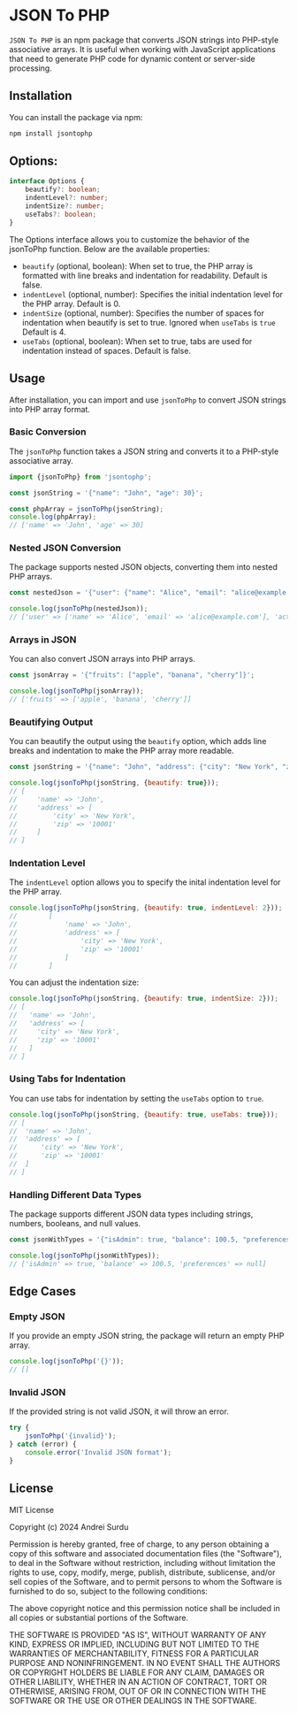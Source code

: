 # JSON To PHP

`JSON To PHP` is an npm package that converts JSON strings into PHP-style associative arrays. It is useful when working
with JavaScript applications that need to generate PHP code for dynamic content or server-side processing.

## Installation

You can install the package via npm:

```bash
npm install jsontophp
```

## Options:

```typescript
interface Options {
    beautify?: boolean;
    indentLevel?: number;
    indentSize?: number;
    useTabs?: boolean;
}
```

The Options interface allows you to customize the behavior of the jsonToPhp function. Below are the available
properties:

* `beautify` (optional, boolean): When set to true, the PHP array is formatted with line breaks and indentation for
  readability. Default is false.
* `indentLevel` (optional, number): Specifies the initial indentation level for the PHP array. Default is 0.
* `indentSize` (optional, number): Specifies the number of spaces for indentation when beautify is set to true. Ignored
  when `useTabs` is `true` Default is 4.
* `useTabs` (optional, boolean): When set to true, tabs are used for indentation instead of spaces. Default is false.

## Usage

After installation, you can import and use `jsonToPhp` to convert JSON strings into PHP array format.

### Basic Conversion

The `jsonToPhp` function takes a JSON string and converts it to a PHP-style associative array.

```javascript
import {jsonToPhp} from 'jsontophp';

const jsonString = '{"name": "John", "age": 30}';

const phpArray = jsonToPhp(jsonString);
console.log(phpArray);
// ['name' => 'John', 'age' => 30]
```

### Nested JSON Conversion

The package supports nested JSON objects, converting them into nested PHP arrays.

```javascript
const nestedJson = '{"user": {"name": "Alice", "email": "alice@example.com"}, "active": true}';

console.log(jsonToPhp(nestedJson));
// ['user' => ['name' => 'Alice', 'email' => 'alice@example.com'], 'active' => true]
```

### Arrays in JSON

You can also convert JSON arrays into PHP arrays.

```javascript
const jsonArray = '{"fruits": ["apple", "banana", "cherry"]}';

console.log(jsonToPhp(jsonArray));
// ['fruits' => ['apple', 'banana', 'cherry']]
```

### Beautifying Output

You can beautify the output using the `beautify` option, which adds line breaks and indentation to make the PHP array
more readable.

```javascript
const jsonString = '{"name": "John", "address": {"city": "New York", "zip": "10001"}}';

console.log(jsonToPhp(jsonString, {beautify: true}));
// [
//     'name' => 'John',
//     'address' => [
//         'city' => 'New York',
//         'zip' => '10001'
//     ]
// ]
```

### Indentation Level

The `indentLevel` option allows you to specify the inital indentation level for the PHP array.

```javascript
console.log(jsonToPhp(jsonString, {beautify: true, indentLevel: 2}));
//        [
//            'name' => 'John',
//            'address' => [
//                'city' => 'New York',
//                'zip' => '10001'
//            ]
//        ]
```

You can adjust the indentation size:

```javascript
console.log(jsonToPhp(jsonString, {beautify: true, indentSize: 2}));
// [
//   'name' => 'John',
//   'address' => [
//     'city' => 'New York',
//     'zip' => '10001'
//   ]
// ]
```

### Using Tabs for Indentation

You can use tabs for indentation by setting the `useTabs` option to `true`.

```javascript
console.log(jsonToPhp(jsonString, {beautify: true, useTabs: true}));
// [
// 	'name' => 'John',
// 	'address' => [
// 		'city' => 'New York',
// 		'zip' => '10001'
// 	]
// ]
```

### Handling Different Data Types

The package supports different JSON data types including strings, numbers, booleans, and null values.

```javascript
const jsonWithTypes = '{"isAdmin": true, "balance": 100.5, "preferences": null}';

console.log(jsonToPhp(jsonWithTypes));
// ['isAdmin' => true, 'balance' => 100.5, 'preferences' => null]
```


## Edge Cases

### Empty JSON

If you provide an empty JSON string, the package will return an empty PHP array.

```javascript
console.log(jsonToPhp('{}'));
// []
```

### Invalid JSON

If the provided string is not valid JSON, it will throw an error.

```javascript
try {
    jsonToPhp('{invalid}');
} catch (error) {
    console.error('Invalid JSON format');
}
```

## License

MIT License

Copyright (c) 2024 Andrei Surdu

Permission is hereby granted, free of charge, to any person obtaining a copy
of this software and associated documentation files (the "Software"), to deal
in the Software without restriction, including without limitation the rights
to use, copy, modify, merge, publish, distribute, sublicense, and/or sell
copies of the Software, and to permit persons to whom the Software is
furnished to do so, subject to the following conditions:

The above copyright notice and this permission notice shall be included in all
copies or substantial portions of the Software.

THE SOFTWARE IS PROVIDED "AS IS", WITHOUT WARRANTY OF ANY KIND, EXPRESS OR
IMPLIED, INCLUDING BUT NOT LIMITED TO THE WARRANTIES OF MERCHANTABILITY,
FITNESS FOR A PARTICULAR PURPOSE AND NONINFRINGEMENT. IN NO EVENT SHALL THE
AUTHORS OR COPYRIGHT HOLDERS BE LIABLE FOR ANY CLAIM, DAMAGES OR OTHER
LIABILITY, WHETHER IN AN ACTION OF CONTRACT, TORT OR OTHERWISE, ARISING FROM,
OUT OF OR IN CONNECTION WITH THE SOFTWARE OR THE USE OR OTHER DEALINGS IN THE
SOFTWARE.
